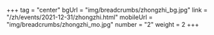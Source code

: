 +++
tag = "center"
bgUrl = "img/breadcrumbs/zhongzhi_bg.jpg"
link = "/zh/events/2021-12-31/zhongzhi.html"
mobileUrl = "img/breadcrumbs/zhongzhi_mo.jpg"
number = "2"
weight =  2
+++